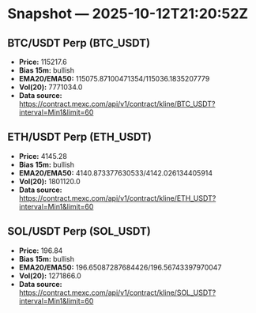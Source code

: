 # Snapshot — 2025-10-12T21:20:52Z

## BTC/USDT Perp (BTC_USDT)
- **Price:** 115217.6
- **Bias 15m:** bullish
- **EMA20/EMA50:** 115075.87100471354/115036.1835207779
- **Vol(20):** 7771034.0
- **Data source:** https://contract.mexc.com/api/v1/contract/kline/BTC_USDT?interval=Min1&limit=60

## ETH/USDT Perp (ETH_USDT)
- **Price:** 4145.28
- **Bias 15m:** bullish
- **EMA20/EMA50:** 4140.873377630533/4142.026134405914
- **Vol(20):** 1801120.0
- **Data source:** https://contract.mexc.com/api/v1/contract/kline/ETH_USDT?interval=Min1&limit=60

## SOL/USDT Perp (SOL_USDT)
- **Price:** 196.84
- **Bias 15m:** bullish
- **EMA20/EMA50:** 196.65087287684426/196.56743397970047
- **Vol(20):** 1271866.0
- **Data source:** https://contract.mexc.com/api/v1/contract/kline/SOL_USDT?interval=Min1&limit=60
